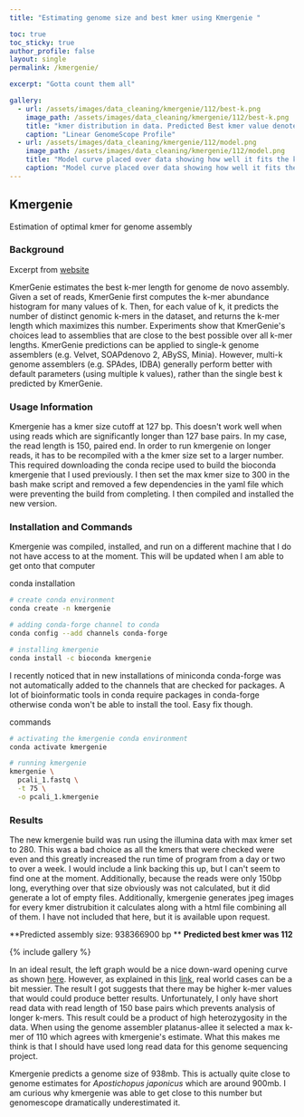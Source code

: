 ```yaml
---
title: "Estimating genome size and best kmer using Kmergenie "

toc: true
toc_sticky: true
author_profile: false
layout: single
permalink: /kmergenie/

excerpt: "Gotta count them all"

gallery:
  - url: /assets/images/data_cleaning/kmergenie/112/best-k.png
    image_path: /assets/images/data_cleaning/kmergenie/112/best-k.png
    title: "kmer distribution in data. Predicted Best kmer value denoted by red dashed line"
    caption: "Linear GenomeScope Profile"
  - url: /assets/images/data_cleaning/kmergenie/112/model.png
    image_path: /assets/images/data_cleaning/kmergenie/112/model.png
    title: "Model curve placed over data showing how well it fits the kmer distribution"
    caption: "Model curve placed over data showing how well it fits the kmer distribution"
---
```


## Kmergenie
Estimation of optimal kmer for genome assembly

### Background
Excerpt from [website](http://kmergenie.bx.psu.edu/)

KmerGenie estimates the best k-mer length for genome de novo assembly. Given a set of reads, KmerGenie first computes the k-mer abundance histogram for many values of k. Then, for each value of k, it predicts the number of distinct genomic k-mers in the dataset, and returns the k-mer length which maximizes this number. Experiments show that KmerGenie's choices lead to assemblies that are close to the best possible over all k-mer lengths.
KmerGenie predictions can be applied to single-k genome assemblers (e.g. Velvet, SOAPdenovo 2, ABySS, Minia). However, multi-k genome assemblers (e.g. SPAdes, IDBA) generally perform better with default parameters (using multiple k values), rather than the single best k predicted by KmerGenie. 

### Usage Information 
Kmergenie has a kmer size cutoff at 127 bp. This doesn't work well when using reads which are significantly longer than 127 base pairs. In my case, the read length is 150, paired end. In order to run kmergenie on longer reads, it has to be recompiled with a the kmer size set to a larger number. This required downloading the conda recipe used to build the bioconda kmergenie that I used previously. I then set the max kmer size to 300 in the bash make script and removed a few dependencies in the yaml file which were preventing the build from completing. I then compiled and installed the new version.

### Installation and Commands
Kmergenie was compiled, installed, and run on a different machine that I do not have access to at the moment. This will be updated when I am able to get onto that computer

conda installation
```bash
# create conda environment
conda create -n kmergenie

# adding conda-forge channel to conda
conda config --add channels conda-forge

# installing kmergenie
conda install -c bioconda kmergenie 
```

I recently noticed that in new installations of miniconda conda-forge was not automatically added to the channels that are checked for packages. A lot of bioinformatic tools in conda require packages in conda-forge otherwise conda won't be able to install the tool. Easy fix though. 

commands
```bash
# activating the kmergenie conda environment
conda activate kmergenie

# running kmergenie
kmergenie \
  pcali_1.fastq \
  -t 75 \
  -o pcali_1.kmergenie
```

### Results
The new kmergenie build was run using the illumina data with max kmer set to 280. This was a bad choice as all the kmers that were checked were even and this greatly increased the run time of program from a day or two to over a week. I would include a link backing this up, but I can't seem to find one at the moment. Additionally, because the reads were only 150bp long, everything over that size obviously was not calculated, but it did generate a lot of empty files. Additionally, kmergenie generates jpeg images for every kmer distrubition it calculates along with a html file combining all of them. I have not included that here, but it is available upon request. 

**Predicted assembly size: 938366900 bp **
**Predicted best kmer was 112**

{% include gallery %}

In an ideal result, the left graph would be a nice down-ward opening curve as shown [here](http://kmergenie.bx.psu.edu/sample_report.html). However, as explained in this [link](http://kmergenie.bx.psu.edu/sample_report.html#advhelp), real world cases can be a bit messier. The result I got suggests that there may be higher k-mer values that would could produce better results. Unfortunately, I only have short read data with read length of 150 base pairs which prevents analysis of longer k-mers. This result could be a product of high heterozygosity in the data. When using the genome assembler platanus-allee it selected a max k-mer of 110 which agrees with kmergenie's estimate. What this makes me think is that I should have used long read data for this genome sequencing project. 

Kmergenie predicts a genome size of 938mb. This is actually quite close to genome estimates for *Apostichopus japonicus* which are around 900mb. I am curious why kmergenie was able to get close to this number but genomescope dramatically underestimated it. 